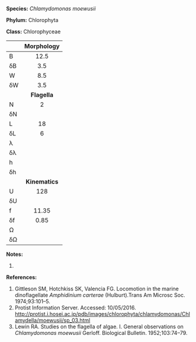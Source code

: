 **Species:** *Chlamydomonas moewusii*

**Phylum:** Chlorophyta

**Class:** Chlorophyceae

|    | **Morphology** |
|:-- | :------------: |
| B  | 12.5 |
| δB | 3.5 |
| W  | 8.5 |
| δW | 3.5 |
|    | **Flagella** |
| N  | 2 |
| δN |  |
| L  | 18 |
| δL | 6 |
| λ  |  |
| δλ |  |
| h  |  |
| δh |  |
|    | **Kinematics** |
| U  | 128 |
| δU |  |
| f  | 11.35 |
| δf | 0.85 |
| Ω  |  |
| δΩ |  |

**Notes:**

1.

**References:**

1. Gittleson SM, Hotchkiss SK, Valencia FG.  Locomotion in the marine dinoflagellate *Amphidinium carterae* (Hulburt).Trans Am Microsc Soc. 1974;93:101–5.
1. Protist Information Server. Accessed: 10/05/2016. http://protist.i.hosei.ac.jp/pdb/images/chlorophyta/chlamydomonas/Chlamydella/moewusii/sp_03.html
1. Lewin RA.  Studies on the flagella of algae. I. General observations on *Chlamydomonas moewusii* Gerloff.  Biological Bulletin. 1952;103:74–79.

